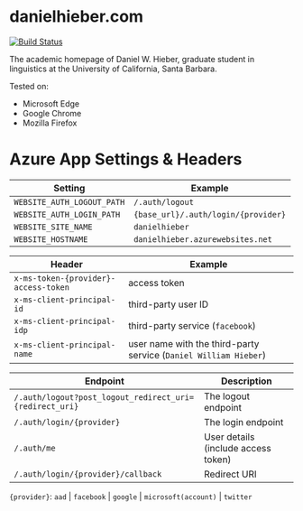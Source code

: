 # danielhieber.com
[![Build Status](https://travis-ci.org/dwhieb/danielhieber.com.svg?branch=master)](https://travis-ci.org/dwhieb/danielhieber.com)

The academic homepage of Daniel W. Hieber, graduate student in linguistics at the University of California, Santa Barbara.

Tested on:
* Microsoft Edge
* Google Chrome
* Mozilla Firefox

# Azure App Settings & Headers

Setting                    | Example
-------------------------- | -------
`WEBSITE_AUTH_LOGOUT_PATH` | `/.auth/logout`
`WEBSITE_AUTH_LOGIN_PATH`  | `{base_url}/.auth/login/{provider}`
`WEBSITE_SITE_NAME`        | `danielhieber`
`WEBSITE_HOSTNAME`         | `danielhieber.azurewebsites.net`

Header                               | Example
------------------------------------ | -------
`x-ms-token-{provider}-access-token` | access token
`x-ms-client-principal-id`           | third-party user ID
`x-ms-client-principal-idp`          | third-party service (`facebook`)
`x-ms-client-principal-name`         | user name with the third-party service (`Daniel William Hieber`)

Endpoint                                                | Description
------------------------------------------------------- | -----------
`/.auth/logout?post_logout_redirect_uri={redirect_uri}` | The logout endpoint
`/.auth/login/{provider}`                               | The login endpoint
`/.auth/me`                                             | User details (include access token)
`/.auth/login/{provider}/callback`                      | Redirect URI

`{provider}`: `aad` | `facebook` | `google` | `microsoft(account)` | `twitter`
